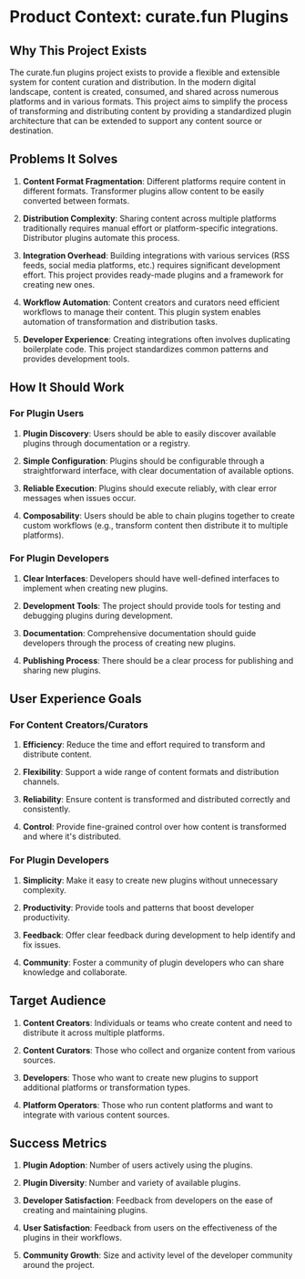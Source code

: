 # Product Context: curate.fun Plugins

## Why This Project Exists

The curate.fun plugins project exists to provide a flexible and extensible system for content curation and distribution. In the modern digital landscape, content is created, consumed, and shared across numerous platforms and in various formats. This project aims to simplify the process of transforming and distributing content by providing a standardized plugin architecture that can be extended to support any content source or destination.

## Problems It Solves

1. **Content Format Fragmentation**: Different platforms require content in different formats. Transformer plugins allow content to be easily converted between formats.

2. **Distribution Complexity**: Sharing content across multiple platforms traditionally requires manual effort or platform-specific integrations. Distributor plugins automate this process.

3. **Integration Overhead**: Building integrations with various services (RSS feeds, social media platforms, etc.) requires significant development effort. This project provides ready-made plugins and a framework for creating new ones.

4. **Workflow Automation**: Content creators and curators need efficient workflows to manage their content. This plugin system enables automation of transformation and distribution tasks.

5. **Developer Experience**: Creating integrations often involves duplicating boilerplate code. This project standardizes common patterns and provides development tools.

## How It Should Work

### For Plugin Users

1. **Plugin Discovery**: Users should be able to easily discover available plugins through documentation or a registry.

2. **Simple Configuration**: Plugins should be configurable through a straightforward interface, with clear documentation of available options.

3. **Reliable Execution**: Plugins should execute reliably, with clear error messages when issues occur.

4. **Composability**: Users should be able to chain plugins together to create custom workflows (e.g., transform content then distribute it to multiple platforms).

### For Plugin Developers

1. **Clear Interfaces**: Developers should have well-defined interfaces to implement when creating new plugins.

2. **Development Tools**: The project should provide tools for testing and debugging plugins during development.

3. **Documentation**: Comprehensive documentation should guide developers through the process of creating new plugins.

4. **Publishing Process**: There should be a clear process for publishing and sharing new plugins.

## User Experience Goals

### For Content Creators/Curators

1. **Efficiency**: Reduce the time and effort required to transform and distribute content.

2. **Flexibility**: Support a wide range of content formats and distribution channels.

3. **Reliability**: Ensure content is transformed and distributed correctly and consistently.

4. **Control**: Provide fine-grained control over how content is transformed and where it's distributed.

### For Plugin Developers

1. **Simplicity**: Make it easy to create new plugins without unnecessary complexity.

2. **Productivity**: Provide tools and patterns that boost developer productivity.

3. **Feedback**: Offer clear feedback during development to help identify and fix issues.

4. **Community**: Foster a community of plugin developers who can share knowledge and collaborate.

## Target Audience

1. **Content Creators**: Individuals or teams who create content and need to distribute it across multiple platforms.

2. **Content Curators**: Those who collect and organize content from various sources.

3. **Developers**: Those who want to create new plugins to support additional platforms or transformation types.

4. **Platform Operators**: Those who run content platforms and want to integrate with various content sources.

## Success Metrics

1. **Plugin Adoption**: Number of users actively using the plugins.

2. **Plugin Diversity**: Number and variety of available plugins.

3. **Developer Satisfaction**: Feedback from developers on the ease of creating and maintaining plugins.

4. **User Satisfaction**: Feedback from users on the effectiveness of the plugins in their workflows.

5. **Community Growth**: Size and activity level of the developer community around the project.
